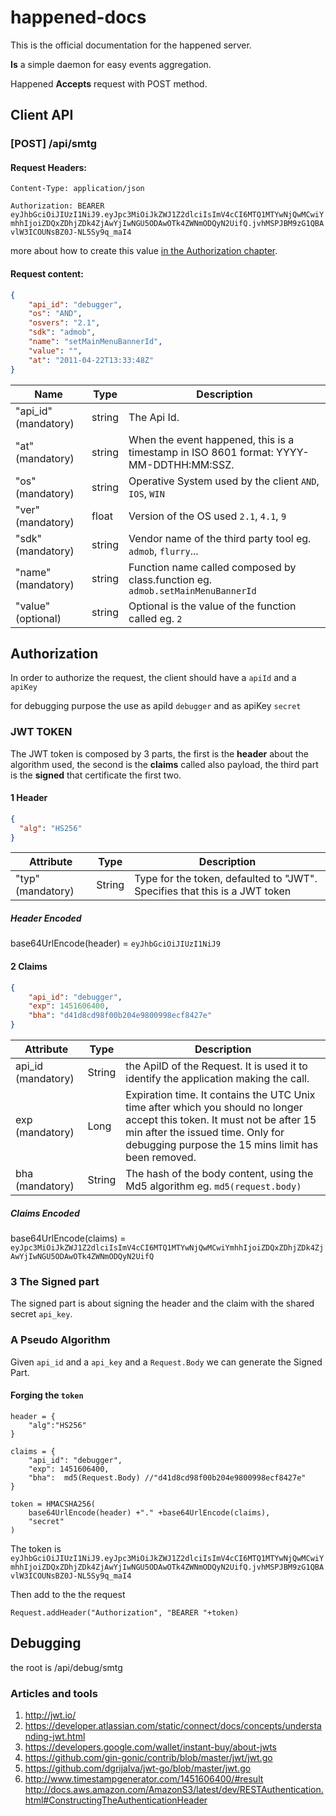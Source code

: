 happened-docs
=============

This is the official documentation for the happened server.

**Is** a simple daemon for easy events aggregation.

Happened **Accepts** request with POST method.

## Client API

### [POST] /api/smtg

#### Request Headers: 

`Content-Type: application/json`

`Authorization: BEARER eyJhbGciOiJIUzI1NiJ9.eyJpc3MiOiJkZWJ1Z2dlciIsImV4cCI6MTQ1MTYwNjQwMCwiYmhhIjoiZDQxZDhjZDk4ZjAwYjIwNGU5ODAwOTk4ZWNmODQyN2UifQ.jvhMSPJBM9zG1QBAvlW3ICOUNsBZ0J-NL5Sy9q_maI4`
 
  more about how to create this value [in the Authorization chapter](#authorization).

#### Request content:

``` json
{
    "api_id": "debugger",
    "os": "AND",
    "osvers": "2.1",
    "sdk": "admob",
    "name": "setMainMenuBannerId",
    "value": "",
    "at": "2011-04-22T13:33:48Z"
}
```

| Name       |     Type    | Description |
| ---------- | ----------- | ----------- |
| "api_id" (mandatory)| string      | The Api Id. |
| "at" (mandatory)| string      | When the event happened, this is a timestamp in ISO 8601 format: YYYY-MM-DDTHH:MM:SSZ. |
| "os" (mandatory)| string      | Operative System used by the client `AND`, `IOS`, `WIN` |
| "ver" (mandatory)| float       | Version of the OS used `2.1`, `4.1`, `9` |
| "sdk" (mandatory)| string      | Vendor name of the third party tool eg. `admob`, `flurry`... |
| "name" (mandatory)| string      | Function name called composed by class.function eg. `admob.setMainMenuBannerId` |
| "value" (optional) | string | Optional is the value of the function called eg. `2` |

 
## Authorization

In order to authorize the request, the client should have a `apiId` and a `apiKey`

for debugging purpose the use as apiId `debugger` and as apiKey `secret`

###  JWT TOKEN

The JWT token is composed by 3 parts, the first is the **header** about the algorithm used, the second is the **claims** called also payload, the third part is the **signed** that certificate the first two.

#### 1 Header

``` json
{
  "alg": "HS256"
}
```

|   Attribute     |     Type    | Description |
| ----------      | ----------- | ----------- |
| "typ" (mandatory) | String    | Type for the token, defaulted to "JWT". Specifies that this is a JWT token | 

##### Header Encoded

base64UrlEncode(header) = `eyJhbGciOiJIUzI1NiJ9`

#### 2 Claims

``` json
{
    "api_id": "debugger",
    "exp": 1451606400,
    "bha": "d41d8cd98f00b204e9800998ecf8427e"
}
```

|   Attribute     |     Type    | Description |
| ----------      | ----------- | ----------- |
| api_id (mandatory) | String	| the ApiID of the Request. It is used it to identify the application making the call. |
| exp (mandatory) | 	Long | Expiration time. It contains the UTC Unix time after which you should no longer accept this token. It must not be after 15 min after the issued time. Only for debugging purpose the 15 mins limit has been removed.|
| bha (mandatory) | String | The hash of the body content, using the Md5 algorithm eg. `md5(request.body)` |

##### Claims Encoded

base64UrlEncode(claims) = `eyJpc3MiOiJkZWJ1Z2dlciIsImV4cCI6MTQ1MTYwNjQwMCwiYmhhIjoiZDQxZDhjZDk4ZjAwYjIwNGU5ODAwOTk4ZWNmODQyN2UifQ`

### 3 The Signed part

The signed part is about signing the header and the claim with the shared secret `api_key`.

### A Pseudo Algorithm

Given `api_id` and a `api_key` and a `Request.Body` we can generate the Signed Part.

#### Forging the `token`

```
header = {
    "alg":"HS256"
}

claims = {
    "api_id": "debugger",
    "exp": 1451606400,
    "bha":  md5(Request.Body) //"d41d8cd98f00b204e9800998ecf8427e"
}

token = HMACSHA256(
    base64UrlEncode(header) +"." +base64UrlEncode(claims),
    "secret"
)
```
The token is `eyJhbGciOiJIUzI1NiJ9.eyJpc3MiOiJkZWJ1Z2dlciIsImV4cCI6MTQ1MTYwNjQwMCwiYmhhIjoiZDQxZDhjZDk4ZjAwYjIwNGU5ODAwOTk4ZWNmODQyN2UifQ.jvhMSPJBM9zG1QBAvlW3ICOUNsBZ0J-NL5Sy9q_maI4`

Then add to the the request 

`Request.addHeader("Authorization", "BEARER "+token)`

## Debugging

the root is /api/debug/smtg 


### Articles and tools 

1. http://jwt.io/
2. https://developer.atlassian.com/static/connect/docs/concepts/understanding-jwt.html
3. https://developers.google.com/wallet/instant-buy/about-jwts
4. https://github.com/gin-gonic/contrib/blob/master/jwt/jwt.go
5. https://github.com/dgrijalva/jwt-go/blob/master/jwt.go
6. http://www.timestampgenerator.com/1451606400/#result
http://docs.aws.amazon.com/AmazonS3/latest/dev/RESTAuthentication.html#ConstructingTheAuthenticationHeader

